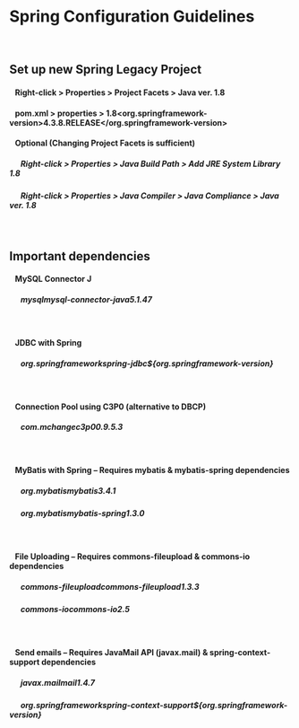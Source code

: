 # Spring Configuration Guidelines
<br/>

## Set up new Spring Legacy Project
#### &nbsp;&nbsp;&nbsp;Right-click > Properties > Project Facets > Java ver. 1.8
#### &nbsp;&nbsp;&nbsp;pom.xml > properties > <java-version>1.8</java-version><org.springframework-version>4.3.8.RELEASE</org.springframework-version>
#### &nbsp;&nbsp;&nbsp;Optional (Changing Project Facets is sufficient)
##### &nbsp;&nbsp;&nbsp;&nbsp;&nbsp;&nbsp;Right-click > Properties > Java Build Path > Add JRE System Library 1.8
##### &nbsp;&nbsp;&nbsp;&nbsp;&nbsp;&nbsp;Right-click > Properties > Java Compiler > Java Compliance > Java ver. 1.8
<br/>

## Important dependencies
#### &nbsp;&nbsp;&nbsp;MySQL Connector J
##### &nbsp;&nbsp;&nbsp;&nbsp;&nbsp;&nbsp;<dependency><groupId>mysql</groupId><artifactId>mysql-connector-java</artifactId><version>5.1.47</version></dependency>
<br/>

#### &nbsp;&nbsp;&nbsp;JDBC with Spring
##### &nbsp;&nbsp;&nbsp;&nbsp;&nbsp;&nbsp;<dependency><groupId>org.springframework</groupId><artifactId>spring-jdbc</artifactId><version>${org.springframework-version}</version></dependency>
<br/>

#### &nbsp;&nbsp;&nbsp;Connection Pool using C3P0 (alternative to DBCP)
##### &nbsp;&nbsp;&nbsp;&nbsp;&nbsp;&nbsp;<dependency><groupId>com.mchange</groupId><artifactId>c3p0</artifactId><version>0.9.5.3</version></dependency>
<br/>

#### &nbsp;&nbsp;&nbsp;MyBatis with Spring – Requires mybatis & mybatis-spring dependencies
##### &nbsp;&nbsp;&nbsp;&nbsp;&nbsp;&nbsp;<dependency><groupId>org.mybatis</groupId><artifactId>mybatis</artifactId><version>3.4.1</version></dependency>
##### &nbsp;&nbsp;&nbsp;&nbsp;&nbsp;&nbsp;<dependency><groupId>org.mybatis</groupId><artifactId>mybatis-spring</artifactId><version>1.3.0</version></dependency>
<br/>

#### &nbsp;&nbsp;&nbsp;File Uploading – Requires commons-fileupload & commons-io dependencies
##### &nbsp;&nbsp;&nbsp;&nbsp;&nbsp;&nbsp;<dependency><groupId>commons-fileupload</groupId><artifactId>commons-fileupload</artifactId><version>1.3.3</version></dependency>
##### &nbsp;&nbsp;&nbsp;&nbsp;&nbsp;&nbsp;<dependency><groupId>commons-io</groupId><artifactId>commons-io</artifactId><version>2.5</version></dependency>
<br/>

#### &nbsp;&nbsp;&nbsp;Send emails – Requires JavaMail API (javax.mail) & spring-context-support dependencies
##### &nbsp;&nbsp;&nbsp;&nbsp;&nbsp;&nbsp;<dependency><groupId>javax.mail</groupId><artifactId>mail</artifactId><version>1.4.7</version></dependency>
##### &nbsp;&nbsp;&nbsp;&nbsp;&nbsp;&nbsp;<dependency><groupId>org.springframework</groupId><artifactId>spring-context-support</artifactId><version>${org.springframework-version}</version></dependency>
